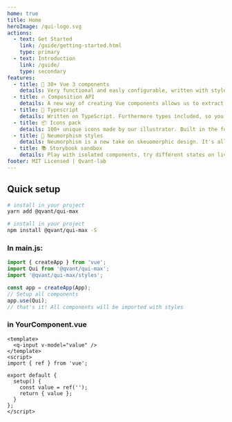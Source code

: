 ```yaml
---
home: true
title: Home
heroImage: /qui-logo.svg
actions:
  - text: Get Started
    link: /guide/getting-started.html
    type: primary
  - text: Introduction
    link: /guide/
    type: secondary
features:
  - title: 🔩 30+ Vue 3 components
    details: Very functional and easly configurable, written with style guide for Vue-specific code, as well as plugins, helpers & hooks.
  - title: 🔥 Composition API
    details: A new way of creating Vue components allows us to extract repeatable parts of the interface coupled with its functionality into reusable pieces of code.
  - title: 🔑 Typescript
    details: Written on TypeScript. Furthermore types included, so you can import it in your projects from our lib.
  - title: 📦 Icons pack
    details: 100+ unique icons made by our illustrator. Built in the font, being used by css classes.
  - title: 🥷 Neumorphism styles
    details: Neumorphism is a new take on skeuomorphic design. It's all about subtle contrast and solid colors.
  - title: 📚 Storybook sandbox
    details: Play with isolated components, try different states on live.
footer: MIT Licensed | Qvant-lab
---
```


## Quick setup

<CodeGroup>
  <CodeGroupItem title="YARN" active>

```bash
# install in your project
yarn add @qvant/qui-max
```

  </CodeGroupItem>
  <CodeGroupItem title="NPM">
  
  ```bash
  # install in your project
  npm install @qvant/qui-max -S
  ```
  </CodeGroupItem>
</CodeGroup>

### In main.js:

```js
import { createApp } from 'vue';
import Qui from '@qvant/qui-max';
import '@qvant/qui-max/styles';

const app = createApp(App);
// Setup all components
app.use(Qui);
// that's it! All components will be imported with styles
```

### in YourComponent.vue

```vue
<template>
  <q-input v-model="value" />
</template>
<script>
import { ref } from 'vue';

export default {
  setup() {
    const value = ref('');
    return { value };
  }
};
</script>
```
